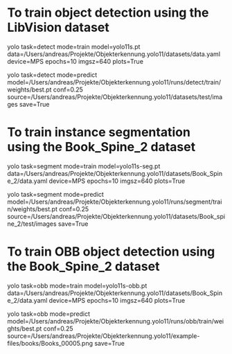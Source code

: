# To train object detection using the LibVision dataset

yolo task=detect mode=train model=yolo11s.pt data=/Users/andreas/Projekte/Objekterkennung.yolo11/datasets/data.yaml device=MPS epochs=10 imgsz=640 plots=True

yolo task=detect mode=predict model=/Users/andreas/Projekte/Objekterkennung.yolo11/runs/detect/train/weights/best.pt conf=0.25 source=/Users/andreas/Projekte/Objekterkennung.yolo11/datasets/test/images save=True

# To train instance segmentation using the Book_Spine_2 dataset

yolo task=segment mode=train model=yolo11s-seg.pt data=/Users/andreas/Projekte/Objekterkennung.yolo11/datasets/Book_Spine_2/data.yaml device=MPS epochs=10 imgsz=640 plots=True

yolo task=segment mode=predict model=/Users/andreas/Projekte/Objekterkennung.yolo11/runs/segment/train/weights/best.pt conf=0.25 source=/Users/andreas/Projekte/Objekterkennung.yolo11/datasets/Book_spine_2/test/images save=True 


# To train OBB object detection using the Book_Spine_2 dataset

yolo task=obb mode=train model=yolo11s-obb.pt data=/Users/andreas/Projekte/Objekterkennung.yolo11/datasets/Book_Spine_2/data.yaml device=MPS epochs=10 imgsz=640 plots=True

yolo task=obb mode=predict model=/Users/andreas/Projekte/Objekterkennung.yolo11/runs/obb/train/weights/best.pt conf=0.25 source=/Users/andreas/Projekte/Objekterkennung.yolo11/example-files/books/Books_00005.png save=True
